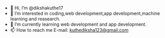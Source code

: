 - 👋 Hi, I’m @dikshakuthe17
- 👀 I’m interested in coding,web development,app development,machine learning and reasearch.
- 🌱 I’m currently learning web development and app development.
- 📫 How to reach me E-mail: kuthediksha123@gmail.com

<!---
dikshakuthe17/dikshakuthe17 is a ✨ special ✨ repository because its `README.md` (this file) appears on your GitHub profile.
You can click the Preview link to take a look at your changes.
--->
